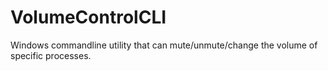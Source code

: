 # VolumeControlCLI
Windows commandline utility that can mute/unmute/change the volume of specific processes.
